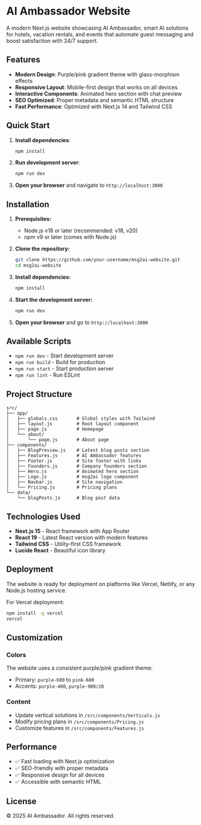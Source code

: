 # AI Ambassador Website

A modern Next.js website showcasing AI Ambassador, smart AI solutions for hotels, vacation rentals, and events that automate guest messaging and boost satisfaction with 24/7 support.

## Features

- **Modern Design**: Purple/pink gradient theme with glass-morphism effects
- **Responsive Layout**: Mobile-first design that works on all devices
- **Interactive Components**: Animated hero section with chat preview
- **SEO Optimized**: Proper metadata and semantic HTML structure
- **Fast Performance**: Optimized with Next.js 14 and Tailwind CSS

## Quick Start

1. **Install dependencies**:
   ```bash
   npm install
   ```

2. **Run development server**:
   ```bash
   npm run dev
   ```

3. **Open your browser** and navigate to `http://localhost:3000`

## Installation

1. **Prerequisites:**
   - Node.js v18 or later (recommended: v18, v20)
   - npm v9 or later (comes with Node.js)

2. **Clone the repository:**
   ```bash
   git clone https://github.com/your-username/msg2ai-website.git
   cd msg2ai-website
   ```

3. **Install dependencies:**
   ```bash
   npm install
   ```

4. **Start the development server:**
   ```bash
   npm run dev
   ```

5. **Open your browser** and go to `http://localhost:3000`

## Available Scripts

- `npm run dev` - Start development server
- `npm run build` - Build for production
- `npm run start` - Start production server
- `npm run lint` - Run ESLint

## Project Structure

```
src/
├── app/
│   ├── globals.css       # Global styles with Tailwind
│   ├── layout.js         # Root layout component
│   ├── page.js           # Homepage
│   └── about/
│       └── page.js       # About page
├── components/
│   ├── BlogPreview.js    # Latest blog posts section
│   ├── Features.js       # AI Ambassador features
│   ├── Footer.js         # Site footer with links
│   ├── Founders.js       # Company founders section
│   ├── Hero.js           # Animated hero section
│   ├── Logo.js           # msg2ai logo component
│   ├── Navbar.js         # Site navigation
│   └── Pricing.js        # Pricing plans
└── data/
    └── blogPosts.js      # Blog post data
```

## Technologies Used

- **Next.js 15** - React framework with App Router
- **React 19** - Latest React version with modern features
- **Tailwind CSS** - Utility-first CSS framework
- **Lucide React** - Beautiful icon library

## Deployment

The website is ready for deployment on platforms like Vercel, Netlify, or any Node.js hosting service.

For Vercel deployment:
```bash
npm install -g vercel
vercel
```

## Customization

### Colors
The website uses a consistent purple/pink gradient theme:
- Primary: `purple-600` to `pink-600`
- Accents: `purple-400`, `purple-900/20`

### Content
- Update vertical solutions in `/src/components/Verticals.js`
- Modify pricing plans in `/src/components/Pricing.js`
- Customize features in `/src/components/Features.js`

## Performance

- ✅ Fast loading with Next.js optimization
- ✅ SEO-friendly with proper metadata
- ✅ Responsive design for all devices
- ✅ Accessible with semantic HTML

## License

© 2025 AI Ambassador. All rights reserved.